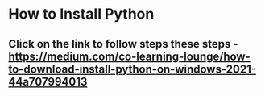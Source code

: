 # How to Install Python

## Click on the link to follow steps these steps - https://medium.com/co-learning-lounge/how-to-download-install-python-on-windows-2021-44a707994013